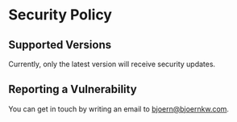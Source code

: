 # Security Policy

## Supported Versions

Currently, only the latest version will receive security updates.

## Reporting a Vulnerability

You can get in touch by writing an email to bjoern@bjoernkw.com.
